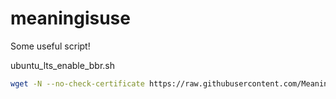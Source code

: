 # meaningisuse
Some useful script!

ubuntu_lts_enable_bbr.sh
``` bash
wget -N --no-check-certificate https://raw.githubusercontent.com/Meaningisuse/meaningisuse/master/ubuntu_lts_enable_bbr.sh && chmod +x ubuntu_lts_enable_bbr.sh && bash ubuntu_lts_enable_bbr.sh
```
